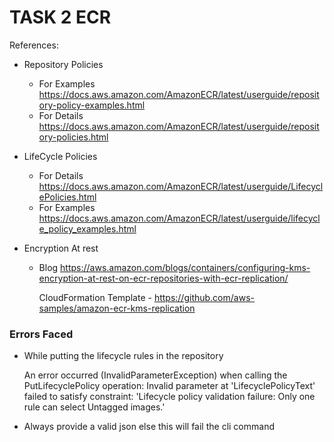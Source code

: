 # TASK 2 ECR 

References: 
- Repository Policies
    - For Examples
        https://docs.aws.amazon.com/AmazonECR/latest/userguide/repository-policy-examples.html
    - For Details
        https://docs.aws.amazon.com/AmazonECR/latest/userguide/repository-policies.html
- LifeCycle Policies
    - For Details 
        https://docs.aws.amazon.com/AmazonECR/latest/userguide/LifecyclePolicies.html
    - For Examples
        https://docs.aws.amazon.com/AmazonECR/latest/userguide/lifecycle_policy_examples.html

- Encryption At rest
    - Blog
        https://aws.amazon.com/blogs/containers/configuring-kms-encryption-at-rest-on-ecr-repositories-with-ecr-replication/
        
        CloudFormation Template - https://github.com/aws-samples/amazon-ecr-kms-replication



### Errors Faced

- While putting the lifecycle rules in the repository

    An error occurred (InvalidParameterException) when calling the PutLifecyclePolicy operation: Invalid parameter at 'LifecyclePolicyText' failed to satisfy constraint: 'Lifecycle policy validation failure: Only one rule can select Untagged images.'

- Always provide a valid json else this will fail the cli command
